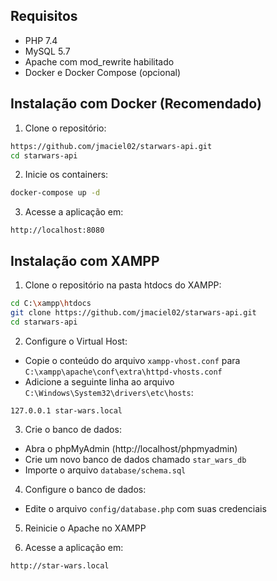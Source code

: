 ## Requisitos

- PHP 7.4
- MySQL 5.7
- Apache com mod_rewrite habilitado
- Docker e Docker Compose (opcional)

## Instalação com Docker (Recomendado)

1. Clone o repositório:
```bash
https://github.com/jmaciel02/starwars-api.git
cd starwars-api
```

2. Inicie os containers:
```bash
docker-compose up -d
```

3. Acesse a aplicação em:
```
http://localhost:8080
```

## Instalação com XAMPP

1. Clone o repositório na pasta htdocs do XAMPP:
```bash
cd C:\xampp\htdocs
git clone https://github.com/jmaciel02/starwars-api.git
cd starwars-api
```

2. Configure o Virtual Host:
- Copie o conteúdo do arquivo `xampp-vhost.conf` para `C:\xampp\apache\conf\extra\httpd-vhosts.conf`
- Adicione a seguinte linha ao arquivo `C:\Windows\System32\drivers\etc\hosts`:
```
127.0.0.1 star-wars.local
```

3. Crie o banco de dados:
- Abra o phpMyAdmin (http://localhost/phpmyadmin)
- Crie um novo banco de dados chamado `star_wars_db`
- Importe o arquivo `database/schema.sql`

4. Configure o banco de dados:
- Edite o arquivo `config/database.php` com suas credenciais

5. Reinicie o Apache no XAMPP

6. Acesse a aplicação em:
```
http://star-wars.local
```
